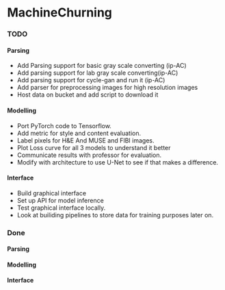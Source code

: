 # MachineChurning



### TODO

#### Parsing
- Add Parsing support for basic gray scale converting (ip-AC)
- Add parsing support for lab gray scale converting(ip-AC)
- Add parsing support for cycle-gan and run it (ip-AC)
- Add parser for preprocessing images for high resolution images
- Host data on bucket and add script to download it

#### Modelling
- Port PyTorch code to Tensorflow. 
- Add metric for style and content evaluation.
- Label pixels for H&E And MUSE and FIBI images.
- Plot Loss curve for all 3 models to understand it better
- Communicate results with professor for evaluation.
- Modify with architecture to use U-Net to see if that makes a difference.

#### Interface
- Build graphical interface 
- Set up API for model inference
- Test graphical interface locally.
- Look at builiding pipelines to store data for training purposes later on.




### Done

#### Parsing

#### Modelling

#### Interface
